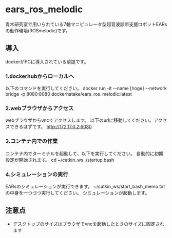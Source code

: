 # ears_ros_melodic
青木研究室で用いられている7軸マニピュレータ型超音波診断支援ロボットEARsの動作環境(ROSmelodic)です。　
## 導入
dockerがPCに導入されている前提です。 
### 1.dockerhubからローカルへ
  以下のコマンドを実行してください。 
  docker run -it --name [hoge] --network bridge -p 8080:8080 dockerhatake/ears_ros_melodic:latest 

### 2.webブラウザからアクセス
  webブラウザからvncでアクセスします。 
  以下のurlに移動してください。アクセスできるはずです。 
  http://172.17.0.2:6080 

### 3.コンテナ内での作業
  コンテナ内でターミナルを起動して、以下を実行してください。 
  自動的に初期設定が開始されます。 
  cd ~/catkin_ws 
  ./startup.bash 

### 4.シミュレーションの実行
  EARsのシミュレーションが実行できます。 
  ~/catkin_ws/start_bash_memo.txt 
  の中身を一つづつ実行してください。 
  シミュレーションが起動します。 


## 注意点
- デスクトップのサイズはブラウザでvncを起動したときのサイズに固定されます 
